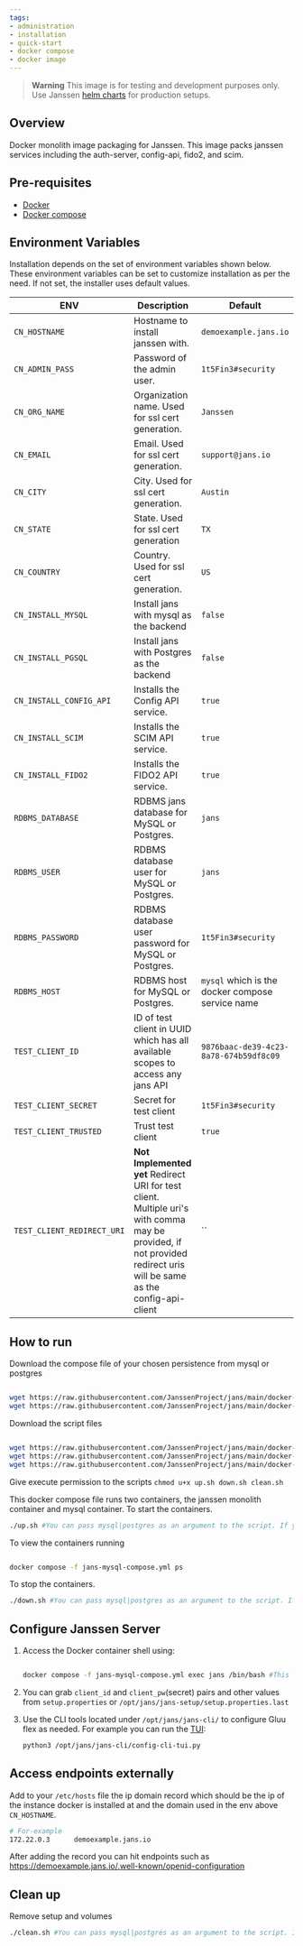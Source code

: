 ```yaml
---
tags:
- administration
- installation
- quick-start
- docker compose
- docker image
---
```


> **Warning**
> This image is for testing and development purposes only. Use Janssen [helm charts](https://github.com/JanssenProject/jans/tree/main/charts/janssen) for production setups.

## Overview

Docker monolith image packaging for Janssen. This image packs janssen services including the auth-server, config-api, fido2, and scim.

## Pre-requisites

- [Docker](https://docs.docker.com/install)
- [Docker compose](https://docs.docker.com/compose/install/)


## Environment Variables

Installation depends on the set of environment variables shown below. These environment variables can be set to customize installation as per the need. If not set, the installer uses default values.

| ENV                        | Description                                                                                                                                                          | Default                                          |
|----------------------------|----------------------------------------------------------------------------------------------------------------------------------------------------------------------|--------------------------------------------------|
| `CN_HOSTNAME`              | Hostname to install janssen with.                                                                                                                                    | `demoexample.jans.io`                            |
| `CN_ADMIN_PASS`            | Password of the admin user.                                                                                                                                          | `1t5Fin3#security`                               |
| `CN_ORG_NAME`              | Organization name. Used for ssl cert generation.                                                                                                                     | `Janssen`                                        |
| `CN_EMAIL`                 | Email. Used for ssl cert generation.                                                                                                                                 | `support@jans.io`                                |
| `CN_CITY`                  | City. Used for ssl cert generation.                                                                                                                                  | `Austin`                                         |
| `CN_STATE`                 | State. Used for ssl cert generation                                                                                                                                  | `TX`                                             |
| `CN_COUNTRY`               | Country. Used for ssl cert generation.                                                                                                                               | `US`                                             |
| `CN_INSTALL_MYSQL`         | Install jans with mysql as the backend                                                                                                                               | `false`                                          |
| `CN_INSTALL_PGSQL`         | Install jans with Postgres as the backend                                                                                                                            | `false`                                          |
| `CN_INSTALL_CONFIG_API`    | Installs the Config API service.                                                                                                                                     | `true`                                           |
| `CN_INSTALL_SCIM`          | Installs the SCIM  API service.                                                                                                                                      | `true`                                           |
| `CN_INSTALL_FIDO2`         | Installs the FIDO2 API service.                                                                                                                                      | `true`                                           |
| `RDBMS_DATABASE`           | RDBMS jans database for MySQL or Postgres.                                                                                                                           | `jans`                                           |
| `RDBMS_USER`               | RDBMS database user for MySQL or Postgres.                                                                                                                           | `jans`                                           |
| `RDBMS_PASSWORD`           | RDBMS database user password for MySQL or Postgres.                                                                                                                  | `1t5Fin3#security`                               |
| `RDBMS_HOST`               | RDBMS host for MySQL or Postgres.                                                                                                                                    | `mysql` which is the docker compose service name |
| `TEST_CLIENT_ID`           | ID of test client in UUID which has all available scopes to access any jans API                                                                                      | `9876baac-de39-4c23-8a78-674b59df8c09`           |
| `TEST_CLIENT_SECRET`       | Secret for test client                                                                                                                                               | `1t5Fin3#security`                               |
| `TEST_CLIENT_TRUSTED`      | Trust test client                                                                                                                                                    | `true`                                           |
| `TEST_CLIENT_REDIRECT_URI` | **Not Implemented yet** Redirect URI for test client. Multiple uri's with comma may be provided, if not provided redirect uris will be same as the config-api-client | ``                                               |


## How to run

Download the compose file of your chosen persistence from mysql or postgres

```bash

wget https://raw.githubusercontent.com/JanssenProject/jans/main/docker-jans-monolith/jans-mysql-compose.yml 
wget https://raw.githubusercontent.com/JanssenProject/jans/main/docker-jans-monolith/jans-postgres-compose.yml 
```

Download the script files 

```bash

wget https://raw.githubusercontent.com/JanssenProject/jans/main/docker-jans-monolith/up.sh
wget https://raw.githubusercontent.com/JanssenProject/jans/main/docker-jans-monolith/down.sh
wget https://raw.githubusercontent.com/JanssenProject/jans/main/docker-jans-monolith/clean.sh
```

Give execute permission to the scripts
`chmod u+x up.sh down.sh clean.sh`

This docker compose file runs two containers, the janssen monolith container and mysql container.
To start the containers.

```bash
./up.sh #You can pass mysql|postgres as an argument to the script. If you don't pass any, it will default to mysql.
```

To view the containers running

```bash

docker compose -f jans-mysql-compose.yml ps
```

To stop the containers.

```bash
./down.sh #You can pass mysql|postgres as an argument to the script. If you don't pass any, it will default to mysql.
```

## Configure Janssen Server

1. Access the Docker container shell using:
    ```bash

    docker compose -f jans-mysql-compose.yml exec jans /bin/bash #This opens a bash terminal in the running container
    ```
2. You can grab `client_id` and `client_pw`(secret) pairs and other values from `setup.properties` or `/opt/jans/jans-setup/setup.properties.last`

3. Use the CLI tools located under `/opt/jans/jans-cli/` to configure Gluu flex as needed. For example you can run the [TUI](https://docs.jans.io/head/admin/config-guide/config-tools/jans-tui/):
    ```bash
    python3 /opt/jans/jans-cli/config-cli-tui.py
    ```

## Access endpoints externally

Add to your `/etc/hosts` file the ip domain record which should be the ip of the instance docker is installed at and the domain used in the env above `CN_HOSTNAME`.

```bash
# For-example
172.22.0.3      demoexample.jans.io
```

After adding the record you can hit endpoints such as https://demoexample.jans.io/.well-known/openid-configuration

## Clean up

Remove setup and volumes

```bash
./clean.sh #You can pass mysql|postgres as an argument to the script. If you don't pass any, it will default to mysql.
```
